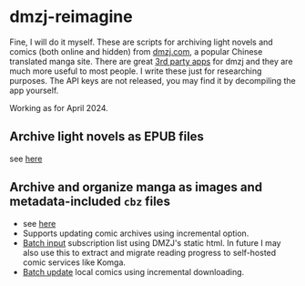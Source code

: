 # dmzj-reimagine
Fine, I will do it myself. These are scripts for archiving light novels and comics (both online and hidden) from [dmzj.com](dmzj.com), a popular Chinese translated manga site. There are great [3rd party apps](https://github.com/xiaoyaocz/flutter_dmzj) for dmzj and they are much more useful to most people. I write these just for researching purposes. The API keys are not released, you may find it by decompiling the app yourself.

Working as for April 2024.

## Archive light novels as EPUB files
see [here](./epubMaker.js)

## Archive and organize manga as images and metadata-included `cbz` files
- see [here](./comicArchiver.js)
- Supports updating comic archives using incremental option.
- [Batch input](./comicSubscriptionImporter.js) subscription list using DMZJ's static html. In future I may also use this to extract and migrate reading progress to self-hosted comic services like Komga.
- [Batch update](./comicBatchUpdater.js) local comics using incremental downloading.

